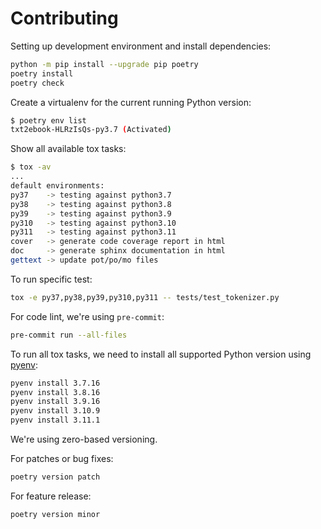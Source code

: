 # Contributing

Setting up development environment and install dependencies:

```bash
python -m pip install --upgrade pip poetry
poetry install
poetry check
```

Create a virtualenv for the current running Python version:

```bash
$ poetry env list
txt2ebook-HLRzIsQs-py3.7 (Activated)
```

Show all available tox tasks:

```bash
$ tox -av
...
default environments:
py37    -> testing against python3.7
py38    -> testing against python3.8
py39    -> testing against python3.9
py310   -> testing against python3.10
py311   -> testing against python3.11
cover   -> generate code coverage report in html
doc     -> generate sphinx documentation in html
gettext -> update pot/po/mo files
```

To run specific test:

```bash
tox -e py37,py38,py39,py310,py311 -- tests/test_tokenizer.py
```

For code lint, we're using `pre-commit`:

```bash
pre-commit run --all-files
```

To run all tox tasks, we need to install all supported Python version using
[pyenv](https://github.com/pyenv/pyenv):

```bash
pyenv install 3.7.16
pyenv install 3.8.16
pyenv install 3.9.16
pyenv install 3.10.9
pyenv install 3.11.1
```

We're using zero-based versioning.

For patches or bug fixes:

```bash
poetry version patch
```

For feature release:

```bash
poetry version minor
```
